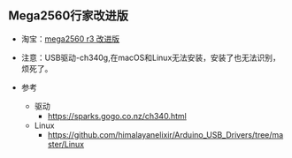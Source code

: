 ## Mega2560行家改进版

- 淘宝：[mega2560 r3 改进版](https://s.taobao.com/search?q=mega2560+r3+%E6%94%B9%E8%BF%9B%E7%89%88)

- 注意：USB驱动-ch340g,在macOS和Linux无法安装，安装了也无法识别，烦死了。
- 参考
    - 驱动
        - https://sparks.gogo.co.nz/ch340.html
    - Linux
        - https://github.com/himalayanelixir/Arduino_USB_Drivers/tree/master/Linux
